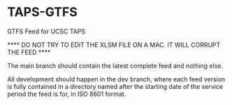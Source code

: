 # TAPS-GTFS
GTFS Feed for UCSC TAPS

**** DO NOT TRY TO EDIT THE XLSM FILE ON A MAC. IT WILL CORRUPT THE FEED ****

The main branch should contain the latest complete feed and nothing else.

All development should happen in the dev branch, where each feed version is fully contained in a directory named after the starting date of the service period the feed is for, in ISO 8601 format.
